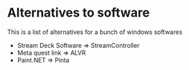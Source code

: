 # Alternatives to software
This is a list of alternatives for a bunch of windows softwares

* Stream Deck Software => StreamController
* Meta quest link => ALVR
* Paint.NET => Pinta